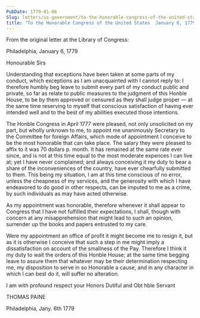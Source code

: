 ```yaml
---
PubDate: 1779-01-06
Slug: letters/us-government/to-the-honorable-congress-of-the-united-states-january-6-1779
title: "To the Honorable Congress of the United States  January 6, 1779"
---
```


   From the original letter at the Library of Congress:

   Philadelphia, January 6, 1779

   Honourable Sirs

   Understanding that exceptions have been taken at some parts of my conduct,
   which exceptions as I am unacquainted with I cannot reply to: I therefore
   humbly beg leave to submit every part of my conduct public and private, so
   far as relate to public measures to the judgment of this Honble House,
   to be by them approved or censured as they shall judge proper &mdash; at the same
   time reserving to myself that conscious satisfaction of having ever
   intended well and to the best of my abilities executed those intentions.

   The Honble Congress in April 1777 were pleased, not only unsolicited
   on my part, but wholly unknown to me, to appoint me unanimously Secretary
   to the Committee for foreign Affairs, which mode of appointment I conceive
   to be the most honorable that can take place. The salary they were pleased
   to affix to it was 70 dollars p. month. It has remained at the same rate
   ever since, and is not at this time equal to the most moderate expences I
   can live at; yet I have never complained; and always conceiving it my duty
   to bear a share of the inconveniences of the country, have ever chearfully
   submitted to them. This being my situation, I am at this time conscious of
   no error, unless the cheapness of my services, and the generosity with
   which I have endeavored to do good in other respects, can be imputed to me
   as a crime, by such individuals as may have acted otherwise.

   As my appointment was honorable, therefore whenever it shall appear to
   Congress that I have not fulfilled their expectations, I shall, though
   with concern at any misapprehension that might lead to such an opinion,
   surrender up the books and papers entrusted to my care.

   Were my appointment an office of profit it might become me to resign it,
   but as it is otherwise I conceive that such a step in me might imply a
   dissatisfaction on account of the smallness of the Pay. Therefore I think
   it my duty to wait the orders of this Honble House; at the same time
   begging leave to assure them that whatever may be their determination
   respecting me, my disposition to serve in so Honorable a cause, and in any
   character in which I can best do it, will suffer no alteration.

   I am with profound respect your Honors Dutiful and Obt hble Servant

   THOMAS PAINE

   Philadelphia, Jany. 6th 1779

